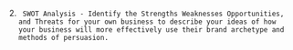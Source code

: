 2.      SWOT Analysis - Identify the Strengths Weaknesses Opportunities, and Threats for your own business to describe your ideas of how your business will more effectively use their brand archetype and methods of persuasion. 

